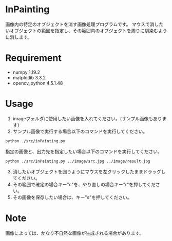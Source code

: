 # InPainting

画像内の特定のオブジェクトを消す画像処理プログラムです。
マウスで消したいオブジェクトの範囲を指定し、その範囲内のオブジェクトを周りに馴染むように消します。

# Requirement

* numpy 1.19.2
* matplotlib 3.3.2
* opencv_python 4.5.1.48

# Usage

1. imageフォルダに使用したい画像を入れてください。(サンプル画像もあります)
2. サンプル画像で実行する場合以下のコマンドを実行してください。

```bash
python ./src/inPainting.py
```
指定の画像と、出力先を指定したい場合以下のコマンドを実行してください。
```bash
python ./src/inPainting.py ../image/src.jpg ../image/result.jpg
```

3. 消したいオブジェクトを囲うようにマウスを左クリックしたままドラッグしてください。
4. その範囲で確定の場合キー"c"を、やり直しの場合キー"r"を押してください。
5. その画像を保存したい場合は、キー"s"を押してください。


# Note

画像によっては、かなり不自然な画像が生成される場合があります。


